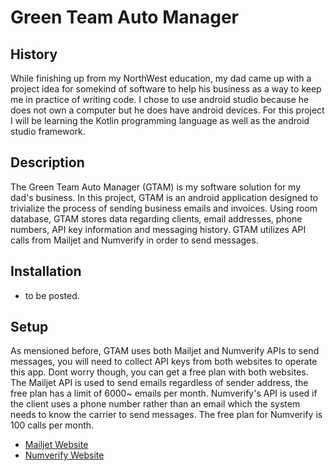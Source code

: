 # Green Team Auto Manager

## History

While finishing up from my NorthWest education, my dad came up with a project idea for somekind of software to help his business as a way to keep me in practice of writing code. I chose to use android studio because he does not own a computer but he does have android devices. For this project I will be learning the Kotlin programming language as well as the android studio framework.

## Description

The Green Team Auto Manager (GTAM) is my software solution for my dad's business. In this project, GTAM is an android application designed to trivialize the process of sending business emails and invoices. Using room database, GTAM stores data regarding clients, email addresses, phone numbers, API key information and messaging history. GTAM utilizes API calls from Mailjet and Numverify in order to send messages.

## Installation

- to be posted.

## Setup

As mensioned before, GTAM uses both Mailjet and Numverify APIs to send messages, you will need to collect API keys from both websites to operate this app. Dont worry though, you can get a free plan with both websites. The Mailjet API is used to send emails regardless of sender address, the free plan has a limit of 6000~ emails per month. Numverify's API is used if the client uses a phone number rather than an email which the system needs to know the carrier to send messages. The free plan for Numverify is 100 calls per month.

- [Mailjet Website](https://www.mailjet.com/)
- [Numverify Website](https://numverify.com/)
